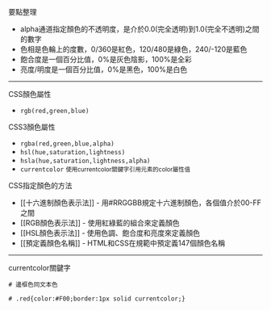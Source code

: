 要點整理
- alpha通道指定顏色的不透明度，是介於0.0(完全透明)到1.0(完全不透明)之間的數字
- 色相是色輪上的度數，0/360是紅色，120/480是綠色，240/-120是藍色
- 飽合度是一個百分比值，0%是灰色陰影，100%是全彩
- 亮度/明度是一個百分比值，0%是黑色，100%是白色

---

CSS顏色屬性
- `rgb(red,green,blue)`

CSS3顏色屬性
- `rgba(red,green,blue,alpha)`
- `hsl(hue,saturation,lightness)`
- `hsla(hue,saturation,lightness,alpha)`
- `currentcolor` <small>使用currentcolor關鍵字引用元素的color屬性值</small>

CSS指定顏色的方法
- [[十六進制顏色表示法]] - 用#RRGGBB規定十六進制顏色，各個值介於00-FF之間
- [[RGB顏色表示法]] - 使用紅綠藍的組合來定義顏色
- [[HSL顏色表示法]] - 使用色調、飽合度和亮度來定義顏色
- [[預定義顏色名稱]] - HTML和CSS在規範中預定義147個顏色名稱

---

currentcolor關鍵字
```
# 邊框色同文本色

# .red{color:#F00;border:1px solid currentcolor;}
```